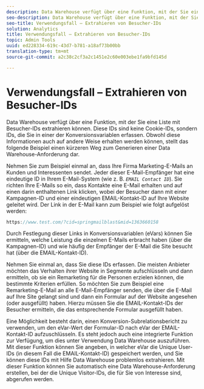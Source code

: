 ```yaml
---
description: Data Warehouse verfügt über eine Funktion, mit der Sie eine Liste mit Besucher-IDs extrahieren können. Diese IDs sind keine Cookie-IDs, sondern IDs, die Sie in einer der Konversionsvariablen erfassen. Obwohl diese Informationen auch auf andere Weise erhalten werden können, stellt das folgende Beispiel einen kürzeren Weg zum Generieren einer Data Warehouse-Anforderung dar.
seo-description: Data Warehouse verfügt über eine Funktion, mit der Sie eine Liste mit Besucher-IDs extrahieren können. Diese IDs sind keine Cookie-IDs, sondern IDs, die Sie in einer der Konversionsvariablen erfassen. Obwohl diese Informationen auch auf andere Weise erhalten werden können, stellt das folgende Beispiel einen kürzeren Weg zum Generieren einer Data Warehouse-Anforderung dar.
seo-title: Verwendungsfall – Extrahieren von Besucher-IDs
solution: Analytics
title: Verwendungsfall – Extrahieren von Besucher-IDs
topic: Admin Tools
uuid: ed228334-619c-43d7-b781-a18af73b00bb
translation-type: tm+mt
source-git-commit: a2c38c2cf3a2c1451e2c60e003ebe1fa9bfd145d

---
```



# Verwendungsfall – Extrahieren von Besucher-IDs

Data Warehouse verfügt über eine Funktion, mit der Sie eine Liste mit Besucher-IDs extrahieren können. Diese IDs sind keine Cookie-IDs, sondern IDs, die Sie in einer der Konversionsvariablen erfassen. Obwohl diese Informationen auch auf andere Weise erhalten werden können, stellt das folgende Beispiel einen kürzeren Weg zum Generieren einer Data Warehouse-Anforderung dar.

Nehmen Sie zum Beispiel einmal an, dass Ihre Firma Marketing-E-Mails an Kunden und Interessenten sendet. Jeder dieser E-Mail-Empfänger hat eine eindeutige ID in Ihrem E-Mail-System (wie z. B. *`EMAIL Contact ID`*). Sie richten Ihre E-Mails so ein, dass Kontakte eine E-Mail erhalten und auf einen darin enthaltenen Link klicken, wobei der Besucher dann mit einer Kampagnen-ID und einer eindeutigen EMAIL-Kontakt-ID auf Ihre Website geleitet wird. Der Link in der E-Mail kann zum Beispiel wie folgt aufgelöst werden:

```js
https://www.test.com/?cid=springmailblast&mid=1363660158
```

Durch Festlegung dieser Links in Konversionsvariablen (eVars) können Sie ermitteln, welche Leistung die einzelnen E-Mails erbracht haben (über die Kampagnen-ID) und wie häufig der Empfänger der E-Mail die Site besucht hat (über die EMAIL-Kontakt-ID).

Nehmen Sie einmal an, dass Sie diese IDs erfassen. Die meisten Anbieter möchten das Verhalten ihrer Website in Segmente aufschlüsseln und dann ermitteln, ob sie ein Remarketing für die Personen erzielen können, die bestimmte Kriterien erfüllen. So möchten Sie zum Beispiel eine Remarketing-E-Mail an alle E-Mail-Empfänger senden, die über die E-Mail auf Ihre Site gelangt sind und dann ein Formular auf der Website angesehen (oder ausgefüllt) haben. Hierzu müssen Sie die EMAIL-Kontakt-IDs der Besucher ermitteln, die das entsprechende Formular ausgefüllt haben.

Eine Möglichkeit besteht darin, einen Konversion-Subrelationsbericht zu verwenden, um den eVar-Wert der Formular-ID nach eVar der EMAIL-Kontakt-ID aufzuschlüsseln. Es steht jedoch auch eine integrierte Funktion zur Verfügung, um dies unter Verwendung Data Warehouse auszuführen. Mit dieser Funktion können Sie angeben, in welcher eVar die Unique User-IDs (in diesem Fall die EMAIL-Kontakt-ID) gespeichert werden, und Sie können diese IDs mit Hilfe Data Warehouse problemlos extrahieren. Mit dieser Funktion können Sie automatisch eine Data Warehouse-Anforderung erstellen, bei der die Unique Visitor-IDs, die für Sie von Interesse sind, abgerufen werden.
